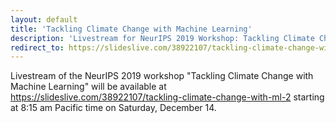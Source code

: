 ```yaml
---
layout: default
title: 'Tackling Climate Change with Machine Learning'
description: 'Livestream for NeurIPS 2019 Workshop: Tackling Climate Change with Machine Learning'
redirect_to: https://slideslive.com/38922107/tackling-climate-change-with-ml-2
---
```


Livestream of the NeurIPS 2019 workshop "Tackling Climate Change with Machine Learning" will be available at <https://slideslive.com/38922107/tackling-climate-change-with-ml-2> starting at 8:15 am Pacific time on Saturday, December 14.
